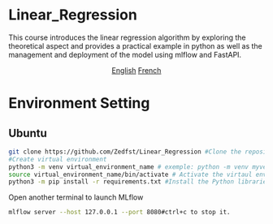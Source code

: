 # Linear_Regression

This course introduces the linear regression algorithm by exploring the theoretical aspect and provides a practical example in python as well as the management and deployment of the model using mlflow and FastAPI.

<p align="center">
  <a href="README.md">English</a>
  <a href="READMEfr.md">French</a>
</p>

# Environment Setting

## Ubuntu

```bash
git clone https://github.com/Zedfst/Linear_Regression #Clone the repository locally.
#Create virtual environment
python3 -m venv virtual_environment_name # exemple: python -m venv myvenv
source virtual_environment_name/bin/activate # Activate the virtaul environment. Enter deactivate to disable it.
python3 -m pip install -r requirements.txt #Install the Python libraries present in the Requirements.txt file.
```

Open another terminal to launch MLflow

```bash
mlflow server --host 127.0.0.1 --port 8080#ctrl+c to stop it.

```
